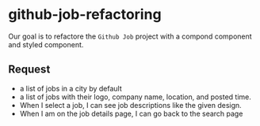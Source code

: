 # github-job-refactoring

Our goal is to refactore the `Github Job` project with a compond component and styled component.

## Request 
 - a list of jobs in a city by default
 - a list of jobs with their logo, company name, location, and posted time.
 - When I select a job, I can see job descriptions like the given design.
 - When I am on the job details page, I can go back to the search page